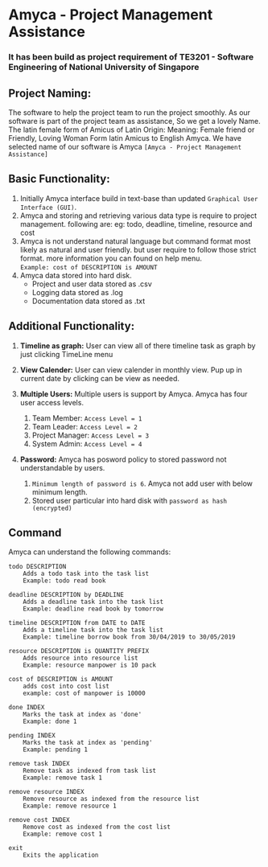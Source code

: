 # Amyca - Project Management Assistance
### It has been build as project requirement of TE3201 - Software Engineering of National University of Singapore


## Project Naming:

The software to help the project team to run the project smoothly.
As our software is part of the project team as assistance, So we get a lovely Name.
The latin female form of Amicus of Latin Origin: Meaning: Female friend or Friendly, Loving Woman
Form latin Amicus to English Amyca. We have selected name of our software is Amyca
`[Amyca - Project Management Assistance]`

## Basic Functionality:

1. Initially Amyca interface build in text-base than updated `Graphical User Interface (GUI)`.
2. Amyca and storing and retrieving various data type is require to project management. following are:
	 eg: todo, deadline, timeline, resource and cost
3. Amyca is not understand natural language but command format most likely as natural and user friendly.
	but user require to follow those strict format. more information you can found on help menu.	
	`Example: cost of DESCRIPTION is AMOUNT`
4. Amyca data stored into hard disk.
	* Project and user data stored as .csv
	* Logging data stored as .log
	* Documentation data stored as .txt

## Additional Functionality:

1. **Timeline as graph:** User can view all of there timeline task as graph by just clicking TimeLine menu
2. **View Calender:** User can view calender in monthly view. Pup up in current date by clicking can be view as needed.
3. **Multiple Users:** Multiple users is support by Amyca. Amyca has four user access levels.

	1. Team Member: `Access Level = 1`
	2. Team Leader: `Access Level = 2`
	3. Project Manager: `Access Level = 3`
	4. System Admin: `Access Level = 4`

4. **Password:** Amyca has posword policy to stored password not understandable by users.
	1. `Minimum length of password is 6`. Amyca not add user with below minimum length.
	2. Stored user particular into hard disk with `password as hash (encrypted)`
	
## Command
Amyca can understand the following commands:

```
todo DESCRIPTION
    Adds a todo task into the task list
    Example: todo read book

deadline DESCRIPTION by DEADLINE
    Adds a deadline task into the task list
    Example: deadline read book by tomorrow

timeline DESCRIPTION from DATE to DATE
    Adds a timeline task into the task list
    Example: timeline borrow book from 30/04/2019 to 30/05/2019

resource DESCRIPTION is QUANTITY PREFIX
    Adds resource into resource list
    Example: resource manpower is 10 pack

cost of DESCRIPTION is AMOUNT
    adds cost into cost list
    example: cost of manpower is 10000

done INDEX
    Marks the task at index as 'done'
    Example: done 1

pending INDEX
    Marks the task at index as 'pending'
    Example: pending 1

remove task INDEX
    Remove task as indexed from task list
    Example: remove task 1

remove resource INDEX
    Remove resource as indexed from the resource list
    Example: remove resource 1

remove cost INDEX
    Remove cost as indexed from the cost list
    Example: remove cost 1

exit
    Exits the application
 ```
 